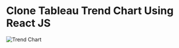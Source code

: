 # Clone Tableau Trend Chart Using React JS

![Trend Chart](https://raw.githubusercontent.com/oliver90129/Clone-Tableau-Trend-Chart/master/Image/3.png?token=AKYGFVOMKPLQNTU3YB7VCXS6VVPEA)